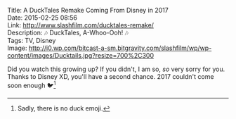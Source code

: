 Title: A DuckTales Remake Coming From Disney in 2017  
Date: 2015-02-25 08:56  
Link: http://www.slashfilm.com/ducktales-remake/  
Description: 🎶 DuckTales, A-Whoo-Ooh! 🎶  
Tags: TV, Disney  
Image: http://i0.wp.com/bitcast-a-sm.bitgravity.com/slashfilm/wp/wp-content/images/Ducktails.jpg?resize=700%2C300  

Did you watch this growing up? If you didn't, I am so, *so* very sorry for you. Thanks to Disney XD, you'll have a second chance. 2017 couldn't come soon enough 🐦[^1]

[^1]: Sadly, there is no duck emoji.